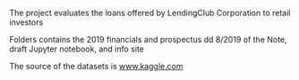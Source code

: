 
The project evaluates the loans offered by LendingClub Corporation to retail investors    


Folders contains the 2019 financials and prospectus dd 8/2019 of the Note, draft Jupyter notebook, and info site 
 


The source of the datasets is www.kaggle.com 



